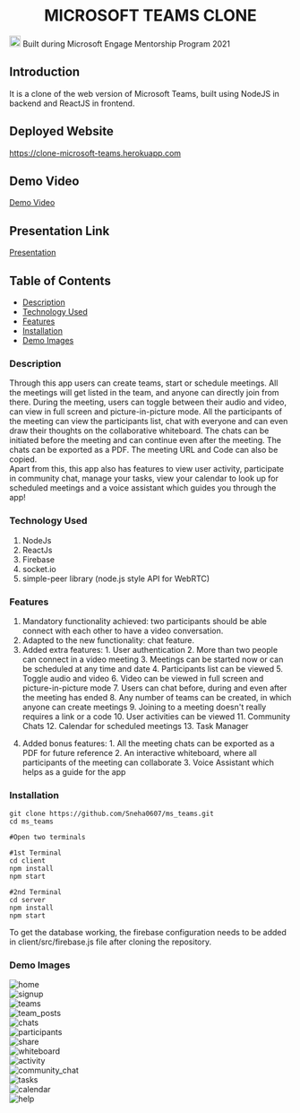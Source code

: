 <h1 align="center">MICROSOFT TEAMS CLONE</h1>

<p><img src="https://c.s-microsoft.com/favicon.ico?v2" height=20px> Built during Microsoft Engage Mentorship Program 2021</p>

## Introduction
It is a clone of the web version of Microsoft Teams, built using NodeJS in backend and ReactJS in frontend. 

## Deployed Website
https://clone-microsoft-teams.herokuapp.com

## Demo Video
<a href='https://www.youtube.com/watch?v=uf3k8dtzaF0'>Demo Video</a>

## Presentation Link
<a href='https://drive.google.com/file/d/1K4peb0KkbG_7DbBTH5xa9kLCnjuKTSmG/view?usp=sharing'>Presentation</a>

## Table of Contents
- [Description](#description)
- [Technology Used](#technology-used)
- [Features](#features)
- [Installation](#installation)
- [Demo Images](#demo-images)

### Description
Through this app users can create teams, start or schedule meetings. All the meetings will get listed in the team, and anyone can directly join from there. During the meeting, users can toggle between their audio and video, can view in full screen and picture-in-picture mode. All the participants of the meeting can view the participants list, chat with everyone and can even draw their thoughts on the collaborative whiteboard. The chats can be initiated before the meeting and can continue even after the meeting. The chats can be exported as a PDF. The meeting URL and Code can also be copied.
<br/>
Apart from this, this app also has features to view user activity, participate in community chat, manage your tasks, view your calendar to look up for scheduled meetings and a voice assistant which guides you through the app!

### Technology Used
  1) NodeJs
  2) ReactJs
  3) Firebase
  4) socket.io
  5) simple-peer library (node.js style API for WebRTC)

### Features
  1. Mandatory functionality achieved: two participants should be able connect with each other to have a video conversation.
  2. Adapted to the new functionality: chat feature.
  3. Added extra features: 
    1. User authentication
    2. More than two people can connect in a video meeting
    3. Meetings can be started now or can be scheduled at any time and date
    4. Participants list can be viewed
    5. Toggle audio and video
    6. Video can be viewed in full screen and picture-in-picture mode
    7. Users can chat before, during and even after the meeting has ended
    8. Any number of teams can be created, in which anyone can create meetings
    9. Joining to a meeting doesn't really requires a link or a code
    10. User activities can be viewed
    11. Community Chats 
    12. Calendar for scheduled meetings
    13. Task Manager
  4) Added bonus features:
    1. All the meeting chats can be exported as a PDF for future reference
    2. An interactive whiteboard, where all participants of the meeting can collaborate
    3. Voice Assistant which helps as a guide for the app

### Installation
```
git clone https://github.com/Sneha0607/ms_teams.git
cd ms_teams

#Open two terminals

#1st Terminal
cd client
npm install
npm start

#2nd Terminal
cd server
npm install
npm start
```
To get the database working, the firebase configuration needs to be added in client/src/firebase.js file after cloning the repository.

### Demo Images
![home](https://github.com/Sneha0607/ms_teams/blob/master/images/home.png)
<br/>
![signup](https://github.com/Sneha0607/ms_teams/blob/master/images/signup.png)
<br/>
![teams](https://github.com/Sneha0607/ms_teams/blob/master/images/teams.png)
<br/>
![team_posts](https://github.com/Sneha0607/ms_teams/blob/master/images/team_posts.png)
<br/>
![chats](https://github.com/Sneha0607/ms_teams/blob/master/images/chats.png)
<br/>
![participants](https://github.com/Sneha0607/ms_teams/blob/master/images/participants.png)
<br/>
![share](https://github.com/Sneha0607/ms_teams/blob/master/images/share.png)
<br/>
![whiteboard](https://github.com/Sneha0607/ms_teams/blob/master/images/whiteboard.png)
<br/>
![activity](https://github.com/Sneha0607/ms_teams/blob/master/images/activity.png)
<br/>
![community_chat](https://github.com/Sneha0607/ms_teams/blob/master/images/community.png)
<br/>
![tasks](https://github.com/Sneha0607/ms_teams/blob/master/images/tasks.png)
<br/>
![calendar](https://github.com/Sneha0607/ms_teams/blob/master/images/calendar.png)
<br/>
![help](https://github.com/Sneha0607/ms_teams/blob/master/images/help.png)
<br/>

